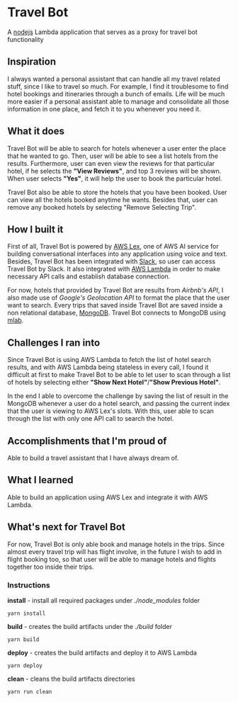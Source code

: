 # Travel Bot

A [nodejs](https://nodejs.org/en/) Lambda application that serves as a proxy for travel bot functionality


## Inspiration
I always wanted a personal assistant that can handle all my travel related stuff, since I like to travel so much. For example, I find it troublesome to find hotel bookings and itineraries through a bunch of emails. Life will be much more easier if a personal assistant able to manage and consolidate all those information in one place, and fetch it to you whenever you need it.

## What it does
Travel Bot will be able to search for hotels whenever a user enter the place that he wanted to go. Then, user will be able to see a list hotels from the results. Furthermore, user can even view the reviews for that particular hotel, if he selects the **"View Reviews"**, and top 3 reviews will be shown. When user selects **"Yes"**, it will help the user to book the particular hotel.

Travel Bot also be able to store the hotels that you have been booked. User can view all the hotels booked anytime he wants. Besides that, user can remove any booked hotels by selecting "Remove Selecting Trip".

## How I built it
First of all, Travel Bot is powered by [AWS Lex](https://aws.amazon.com/lex/), one of AWS AI service for building conversational interfaces into any application using voice and text. Besides, Travel Bot has been integrated with [Slack](https://slack.com/), so user can access Travel Bot by Slack. It also integrated with [AWS Lambda](https://aws.amazon.com/lambda/) in order to make necessary API calls and establish database connection.

For now, hotels that provided by Travel Bot are results from *Airbnb's API*, I also made use of *Google's Geolocation API* to format the place that the user want to search. Every trips that saved inside Travel Bot are saved inside a non relational database, [MongoDB](https://www.mongodb.com/). Travel Bot connects to MongoDB using [mlab](https://mlab.com/).

## Challenges I ran into
Since Travel Bot is using AWS Lambda to fetch the list of hotel search results, and with AWS Lambda being stateless in every call, I found it difficult at first to make Travel Bot to be able to let user to scan through a list of hotels by selecting either **"Show Next Hotel"**/**"Show Previous Hotel"**.

In the end I able to overcome the challenge by saving the list of result in the MongoDB whenever a user do a hotel search, and passing the current index that the user is viewing to AWS Lex's slots. With this, user able to scan through the list with only one API call to search the hotel.

## Accomplishments that I'm proud of
Able to build a travel assistant that I have always dream of.

## What I learned
Able to build an application using AWS Lex and integrate it with AWS Lambda.

## What's next for Travel Bot
For now, Travel Bot is only able book and manage hotels in the trips. Since almost every travel trip will has flight involve, in the future I wish to add in flight booking too, so that user will be able to manage hotels and flights together too inside their trips.

### Instructions

**install** - install all required packages under *./node_modules* folder

```shell
yarn install
```

**build** - creates the build artifacts under the *./build* folder

```shell
yarn build
```

**deploy** - creates the build artifacts and deploy it to AWS Lambda

```shell
yarn deploy
```
**clean** - cleans the build artifacts directories

```shell
yarn run clean
```

